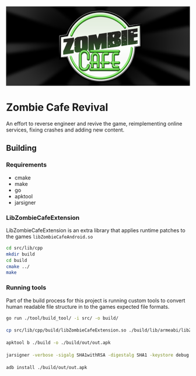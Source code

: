 ![test](/src/assets/images/banner.png)
# Zombie Cafe Revival
An effort to reverse engineer and revive the game, reimplementing online services, fixing crashes and adding new content.

## Building

### Requirements
 - cmake
 - make
 - go
 - apktool
 - jarsigner

### LibZombieCafeExtension
LibZombieCafeExtension is an extra library that applies runtime patches to the games `libZombieCafeAndroid.so`

```bash
cd src/lib/cpp
mkdir build
cd build
cmake ../
make
```

### Running tools
Part of the build process for this project is running custom tools to convert human readable file structure in to the games expected file formats. 

```bash
go run ./tool/build_tool/ -i src/ -o build/

cp src/lib/cpp/build/libZombieCafeExtension.so ./build/lib/armeabi/libZombieCafeExtension.so

apktool b ./build -o ./build/out/out.apk

jarsigner -verbose -sigalg SHA1withRSA -digestalg SHA1 -keystore debug.keystore -storepass zombiecafe ./build/out/out.apk alias_name

adb install ./build/out/out.apk
```